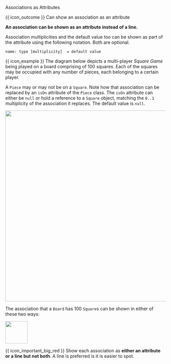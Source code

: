 <span id="title">Associations as Attributes</span>

<span id="prereqs"></span>

<span id="outcomes">{{ icon_outcome }} Can show an association as an attribute</span>

<div id="body">

**An association can be shown as an attribute instead of a line.** 

Association multiplicities and the default value too can be shown as part of the attribute using the following notation. Both are optional. 

`name: type [multiplicity]  = default value`

<box>

{{ icon_example }} The diagram below depicts a multi-player _Square Game_ being played on a board comprising of 100 squares. Each of the squares may be occupied with any number of pieces, each belonging to a certain player. 

A `Piece` may or may not be on a `Square`.  Note how that association can be replaced by an `isOn` attribute of the `Piece` class. The `isOn` attribute can either be `null` or hold a reference to a `Square` object, matching the `0..1` multiplicity of the association it replaces. The default value is `null`.

<img src="{{baseUrl}}/uml/classDiagrams/associationsAsAttributes/what/images/squareMultiplicity.png" width="600" />
<p/>

The association that a `Board` has 100 `Square`s can be shown in either of these two ways:

<img src="{{baseUrl}}/uml/classDiagrams/associationsAsAttributes/what/images/board.png" height="70" />
<p/>

</box>

{{ icon_important_big_red }} Show each association as **either an attribute or a line but not both**. A line is preferred is it is easier to spot.

</div>

<div id="extras">
</div>